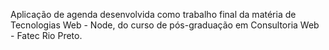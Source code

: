 Aplicação de agenda desenvolvida como trabalho final da matéria de Tecnologias Web - Node, do curso de pós-graduação em Consultoria Web - Fatec Rio Preto.
